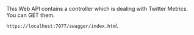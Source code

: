 This Web API contains a controller which is dealing with Twitter Metrics. You can GET them.

``` https://localhost:7077/swagger/index.html ```
